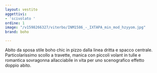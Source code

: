 ```yaml
---
layout: vestito
aggettivi:
- 'scivolato '
ordine: 1
image: "/v1598266327/viterbo/INM1586_-_IXTAPA_min_mod_hzyyom.jpg"
brand: boho

---
```

Abito da sposa stile boho chic in pizzo dalla linea dritta e spacco centrale. Particolarissimo scollo a travette, manica con piccoli volant in tulle e romantica sovragonna allacciabile in vita per uno scenografico effetto doppio abito.